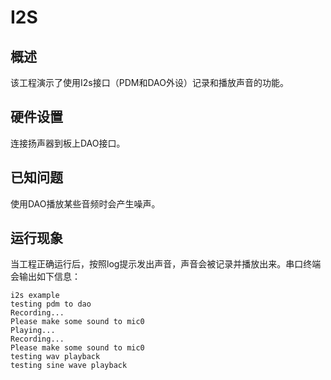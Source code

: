 # I2S

## 概述

该工程演示了使用I2s接口（PDM和DAO外设）记录和播放声音的功能。

## 硬件设置

连接扬声器到板上DAO接口。

## 已知问题

使用DAO播放某些音频时会产生噪声。

## 运行现象

当工程正确运行后，按照log提示发出声音，声音会被记录并播放出来。串口终端会输出如下信息：
```console
i2s example
testing pdm to dao
Recording...
Please make some sound to mic0
Playing...
Recording...
Please make some sound to mic0
testing wav playback
testing sine wave playback
```
